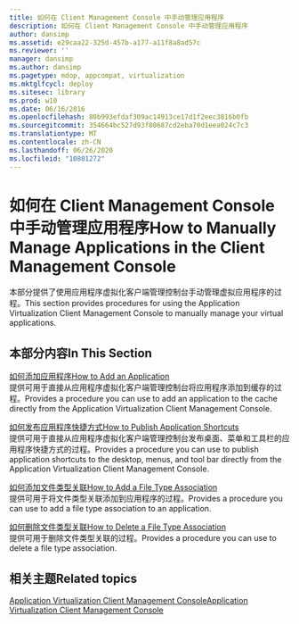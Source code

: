 ```yaml
---
title: 如何在 Client Management Console 中手动管理应用程序
description: 如何在 Client Management Console 中手动管理应用程序
author: dansimp
ms.assetid: e29caa22-325d-457b-a177-a11f8a8ad57c
ms.reviewer: ''
manager: dansimp
ms.author: dansimp
ms.pagetype: mdop, appcompat, virtualization
ms.mktglfcycl: deploy
ms.sitesec: library
ms.prod: w10
ms.date: 06/16/2016
ms.openlocfilehash: 80b993efdaf309ac14913ce17d1f2eec3816b0fb
ms.sourcegitcommit: 354664bc527d93f80687cd2eba70d1eea024c7c3
ms.translationtype: MT
ms.contentlocale: zh-CN
ms.lasthandoff: 06/26/2020
ms.locfileid: "10801272"
---
```

# <span data-ttu-id="ca113-103">如何在 Client Management Console 中手动管理应用程序</span><span class="sxs-lookup"><span data-stu-id="ca113-103">How to Manually Manage Applications in the Client Management Console</span></span>


<span data-ttu-id="ca113-104">本部分提供了使用应用程序虚拟化客户端管理控制台手动管理虚拟应用程序的过程。</span><span class="sxs-lookup"><span data-stu-id="ca113-104">This section provides procedures for using the Application Virtualization Client Management Console to manually manage your virtual applications.</span></span>

## <span data-ttu-id="ca113-105">本部分内容</span><span class="sxs-lookup"><span data-stu-id="ca113-105">In This Section</span></span>


<a href="" id="how-to-add-an-application"></a>[<span data-ttu-id="ca113-106">如何添加应用程序</span><span class="sxs-lookup"><span data-stu-id="ca113-106">How to Add an Application</span></span>](how-to-add-an-application.md)  
<span data-ttu-id="ca113-107">提供可用于直接从应用程序虚拟化客户端管理控制台将应用程序添加到缓存的过程。</span><span class="sxs-lookup"><span data-stu-id="ca113-107">Provides a procedure you can use to add an application to the cache directly from the Application Virtualization Client Management Console.</span></span>

<a href="" id="how-to-publish-application-shortcuts"></a>[<span data-ttu-id="ca113-108">如何发布应用程序快捷方式</span><span class="sxs-lookup"><span data-stu-id="ca113-108">How to Publish Application Shortcuts</span></span>](how-to-publish-application-shortcuts.md)  
<span data-ttu-id="ca113-109">提供可用于直接从应用程序虚拟化客户端管理控制台发布桌面、菜单和工具栏的应用程序快捷方式的过程。</span><span class="sxs-lookup"><span data-stu-id="ca113-109">Provides a procedure you can use to publish application shortcuts to the desktop, menus, and tool bar directly from the Application Virtualization Client Management Console.</span></span>

<a href="" id="how-to-add-a-file-type-association"></a>[<span data-ttu-id="ca113-110">如何添加文件类型关联</span><span class="sxs-lookup"><span data-stu-id="ca113-110">How to Add a File Type Association</span></span>](how-to-add-a-file-type-association.md)  
<span data-ttu-id="ca113-111">提供可用于将文件类型关联添加到应用程序的过程。</span><span class="sxs-lookup"><span data-stu-id="ca113-111">Provides a procedure you can use to add a file type association to an application.</span></span>

<a href="" id="how-to-delete-a-file-type-association"></a>[<span data-ttu-id="ca113-112">如何删除文件类型关联</span><span class="sxs-lookup"><span data-stu-id="ca113-112">How to Delete a File Type Association</span></span>](how-to-delete-a-file-type-association.md)  
<span data-ttu-id="ca113-113">提供可用于删除文件类型关联的过程。</span><span class="sxs-lookup"><span data-stu-id="ca113-113">Provides a procedure you can use to delete a file type association.</span></span>

## <span data-ttu-id="ca113-114">相关主题</span><span class="sxs-lookup"><span data-stu-id="ca113-114">Related topics</span></span>


[<span data-ttu-id="ca113-115">Application Virtualization Client Management Console</span><span class="sxs-lookup"><span data-stu-id="ca113-115">Application Virtualization Client Management Console</span></span>](application-virtualization-client-management-console.md)

 

 





